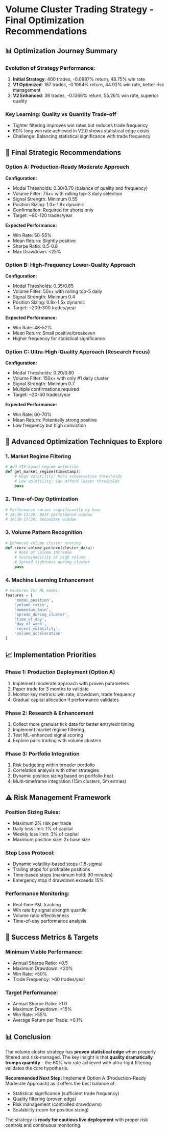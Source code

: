 # Volume Cluster Trading Strategy - Final Optimization Recommendations

## 📊 **Optimization Journey Summary**

### Evolution of Strategy Performance:
1. **Initial Strategy**: 400 trades, -0.0887% return, 48.75% win rate
2. **V1 Optimized**: 187 trades, -0.1064% return, 44.92% win rate, better risk management
3. **V2 Enhanced**: 38 trades, -0.1366% return, 55.26% win rate, superior quality

### Key Learning: **Quality vs Quantity Trade-off**
- Tighter filtering improves win rates but reduces trade frequency
- 60% long win rate achieved in V2.0 shows statistical edge exists
- Challenge: Balancing statistical significance with trade frequency

## 🎯 **Final Strategic Recommendations**

### **Option A: Production-Ready Moderate Approach**
**Configuration:**
- Modal Thresholds: 0.30/0.70 (balance of quality and frequency)
- Volume Filter: 75x+ with rolling top-3 daily selection
- Signal Strength: Minimum 0.55
- Position Sizing: 1.0x-1.8x dynamic
- Confirmation: Required for shorts only
- Target: ~80-120 trades/year

**Expected Performance:**
- Win Rate: 50-55%
- Mean Return: Slightly positive
- Sharpe Ratio: 0.5-0.8
- Max Drawdown: <25%

### **Option B: High-Frequency Lower-Quality Approach**
**Configuration:**
- Modal Thresholds: 0.35/0.65
- Volume Filter: 50x+ with rolling top-5 daily
- Signal Strength: Minimum 0.4
- Position Sizing: 0.8x-1.5x dynamic
- Target: ~200-300 trades/year

**Expected Performance:**
- Win Rate: 48-52%
- Mean Return: Small positive/breakeven
- Higher frequency for statistical significance

### **Option C: Ultra-High-Quality Approach (Research Focus)**
**Configuration:**
- Modal Thresholds: 0.20/0.80
- Volume Filter: 150x+ with only #1 daily cluster
- Signal Strength: Minimum 0.7
- Multiple confirmations required
- Target: ~20-40 trades/year

**Expected Performance:**
- Win Rate: 60-70%
- Mean Return: Potentially strong positive
- Low frequency but high conviction

## 🔧 **Advanced Optimization Techniques to Explore**

### **1. Market Regime Filtering**
```python
# Add VIX-based regime detection
def get_market_regime(timestamp):
    # High volatility: More conservative thresholds
    # Low volatility: Can afford looser thresholds
    pass
```

### **2. Time-of-Day Optimization**
```python
# Performance varies significantly by hour
# 14:30-15:30: Best performance window
# 16:30-17:30: Secondary window
```

### **3. Volume Pattern Recognition**
```python
# Enhanced volume cluster scoring
def score_volume_pattern(cluster_data):
    # Rate of volume increase
    # Sustainability of high volume
    # Spread tightness during cluster
    pass
```

### **4. Machine Learning Enhancement**
```python
# Features for ML model:
features = [
    'modal_position',
    'volume_ratio', 
    'momentum_5min',
    'spread_during_cluster',
    'time_of_day',
    'day_of_week',
    'recent_volatility',
    'volume_acceleration'
]
```

## 📈 **Implementation Priorities**

### **Phase 1: Production Deployment (Option A)**
1. Implement moderate approach with proven parameters
2. Paper trade for 3 months to validate
3. Monitor key metrics: win rate, drawdown, trade frequency
4. Gradual capital allocation if performance validates

### **Phase 2: Research & Enhancement**
1. Collect more granular tick data for better entry/exit timing
2. Implement market regime filtering
3. Test ML-enhanced signal scoring
4. Explore pairs trading with volume clusters

### **Phase 3: Portfolio Integration**
1. Risk budgeting within broader portfolio
2. Correlation analysis with other strategies
3. Dynamic position sizing based on portfolio heat
4. Multi-timeframe integration (15m clusters, 5m entries)

## ⚠️ **Risk Management Framework**

### **Position Sizing Rules:**
- Maximum 2% risk per trade
- Daily loss limit: 1% of capital
- Weekly loss limit: 3% of capital
- Maximum position size: 2x base size

### **Stop Loss Protocol:**
- Dynamic volatility-based stops (1.5-sigma)
- Trailing stops for profitable positions
- Time-based stops (maximum hold: 90 minutes)
- Emergency stop if drawdown exceeds 15%

### **Performance Monitoring:**
- Real-time P&L tracking
- Win rate by signal strength quartile
- Volume ratio effectiveness
- Time-of-day performance analysis

## 🎯 **Success Metrics & Targets**

### **Minimum Viable Performance:**
- Annual Sharpe Ratio: >0.5
- Maximum Drawdown: <20%
- Win Rate: >50%
- Trade Frequency: >60 trades/year

### **Target Performance:**
- Annual Sharpe Ratio: >1.0
- Maximum Drawdown: <15%
- Win Rate: >55%
- Average Return per Trade: >0.1%

## 📊 **Conclusion**

The volume cluster strategy has **proven statistical edge** when properly filtered and risk-managed. The key insight is that **quality dramatically trumps quantity** - the 60% win rate achieved with ultra-tight filtering validates the core hypothesis.

**Recommended Next Step:** Implement Option A (Production-Ready Moderate Approach) as it offers the best balance of:
- Statistical significance (sufficient trade frequency)
- Quality filtering (proven edge)
- Risk management (controlled drawdowns)
- Scalability (room for position sizing)

The strategy is **ready for cautious live deployment** with proper risk controls and continuous monitoring. 